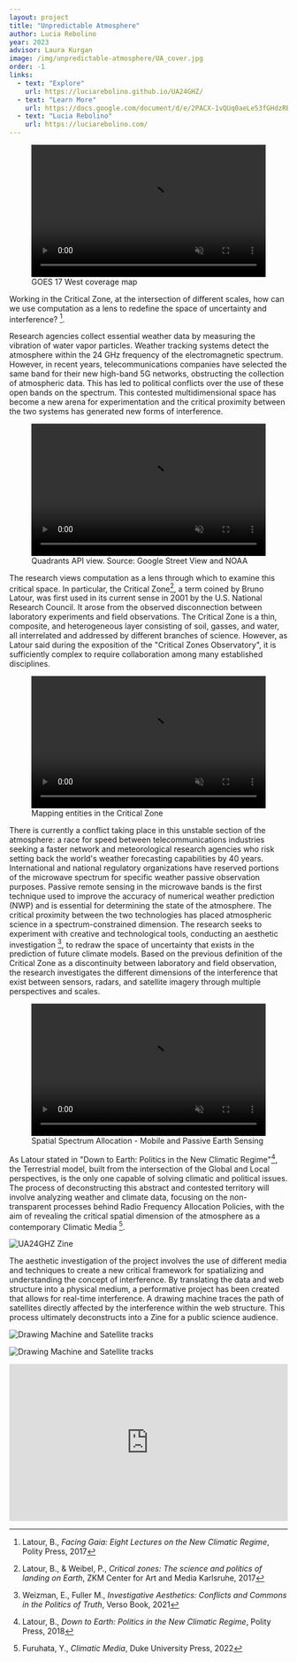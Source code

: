 ```yaml
---
layout: project
title: "Unpredictable Atmosphere"
author: Lucia Rebolino
year: 2023
advisor: Laura Kurgan
image: /img/unpredictable-atmosphere/UA_cover.jpg
order: -1
links:
  - text: "Explore"
    url: https://luciarebolino.github.io/UA24GHZ/
  - text: "Learn More"
    url: https://docs.google.com/document/d/e/2PACX-1vQUq0aeLe53fGHdzRBf100dzA1io6zXmj2Eqz8en7e3qpPojDr8kLCYLiDj1IdDZIo-MQfUuOUJh-GR/pub
  - text: "Lucia Rebolino"
    url: https://luciarebolino.com/
---
```

<figure>
  <video
    src="/img/unpredictable-atmosphere/UA_green.mp4"
    autoplay
    loop
    muted
    playsinline
    style="aspect-ratio: 16 / 9; width: 100%;">
  </video>
  <figcaption>GOES 17 West coverage map</figcaption>
</figure>

Working in the Critical Zone, at the intersection of different scales, how can we use computation as a lens to redefine the space of uncertainty and interference? [^1]. 

Research agencies collect essential weather data by measuring the vibration of water vapor particles. Weather tracking systems detect the atmosphere within the 24 GHz frequency of the electromagnetic spectrum. However, in recent years, telecommunications companies have selected the same band for their new high-band 5G networks, obstructing the collection of atmospheric data. This has led to political conflicts over the use of these open bands on the spectrum. This contested multidimensional space has become a new arena for experimentation and the critical proximity between the two systems has generated new forms of interference.

<figure>
  <video
    src="/img/unpredictable-atmosphere/UA_quadrants.mp4"
    autoplay
    loop
    muted
    playsinline
    style="aspect-ratio: 16 / 9; width: 100%;">
  </video>
  <figcaption>Quadrants API view. Source: Google Street View and NOAA</figcaption>
</figure>

The research views computation as a lens through which to examine this critical space. In particular, the Critical Zone[^2], a term coined by Bruno Latour, was first used in its current sense in 2001 by the U.S. National Research Council. It arose from the observed disconnection between laboratory experiments and field observations. The Critical Zone is a thin, composite, and heterogeneous layer consisting of soil, gasses, and water, all interrelated and addressed by different branches of science. However, as Latour said during the exposition of the "Critical Zones Observatory", it is sufficiently complex to require collaboration among many established disciplines.


<figure>
  <video
    src="/img/unpredictable-atmosphere/UA_criticalzone.mp4"
    autoplay
    loop
    muted
    playsinline
    style="aspect-ratio: 16 / 9; width: 100%;">
  </video>
  <figcaption>Mapping entities in the Critical Zone</figcaption>
</figure>

There is currently a conflict taking place in this unstable section of the atmosphere: a race for speed between telecommunications industries seeking a faster network and meteorological research agencies who risk setting back the world's weather forecasting capabilities by 40 years. International and national regulatory organizations have reserved portions of the microwave spectrum for specific weather passive observation purposes. Passive remote sensing in the microwave bands is the first technique used to improve the accuracy of numerical weather prediction (NWP) and is essential for determining the state of the atmosphere. The critical proximity between the two technologies has placed atmospheric science in a spectrum-constrained dimension. The research seeks to experiment with creative and technological tools, conducting an aesthetic investigation [^3], to redraw the space of uncertainty that exists in the prediction of future climate models. Based on the previous definition of the Critical Zone as a discontinuity between laboratory and field observation, the research investigates the different dimensions of the interference that exist between sensors, radars, and satellite imagery through multiple perspectives and scales.

<figure>
  <video
    src="/img/unpredictable-atmosphere/UA_matrix.mp4"
    autoplay
    loop
    muted
    playsinline
    style="aspect-ratio: 16 / 9; width: 100%;">
  </video>
  <figcaption>Spatial Spectrum Allocation - Mobile and Passive Earth Sensing</figcaption>
</figure>

As Latour stated in "Down to Earth: Politics in the New Climatic Regime"[^4], the Terrestrial model, built from the intersection of the Global and Local perspectives, is the only one capable of solving climatic and political issues. The process of deconstructing this abstract and contested territory will involve analyzing weather and climate data, focusing on the non-transparent processes behind Radio Frequency Allocation Policies, with the aim of revealing the critical spatial dimension of the atmosphere as a contemporary Climatic Media [^5]. 

![UA24GHZ Zine](/img/unpredictable-atmosphere/UA_zine.jpg)

The aesthetic investigation of the project involves the use of different media and techniques to create a new critical framework for spatializing and understanding the concept of interference. By translating the data and web structure into a physical medium, a performative project has been created that allows for real-time interference. A drawing machine traces the path of satellites directly affected by the interference within the web structure. This process ultimately deconstructs into a Zine for a public science audience.

![Drawing Machine and Satellite tracks](/img/unpredictable-atmosphere/UA_drawingmachine2.jpg)

![Drawing Machine and Satellite tracks](/img/unpredictable-atmosphere/UA_drawingmachine.jpg)

<iframe
  src="https://player.vimeo.com/video/824630241?h=30e98ac368&title=0&byline=0&portrait=0&badge=0&autopause=0&player_id=0"
  frameborder="0"
  allow="autoplay; fullscreen; picture-in-picture"
  allowfullscreen
  style="aspect-ratio: 16 / 9; width: 100%;">
</iframe>

[^1]: Latour, B., *Facing Gaia: Eight Lectures on the New Climatic Regime*, Polity Press, 2017
[^2]: Latour, B., & Weibel, P., *Critical zones: The science and politics of landing on Earth*, ZKM Center for Art and Media Karlsruhe, 2017
[^3]: Weizman, E., Fuller M., *Investigative Aesthetics: Conflicts and Commons in the Politics of Truth*, Verso Book, 2021
[^4]: Latour, B., *Down to Earth: Politics in the New Climatic Regime*, Polity Press, 2018
[^5]: Furuhata, Y., *Climatic Media*, Duke University Press, 2022
